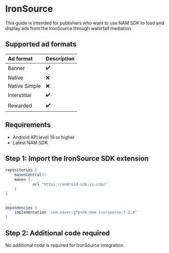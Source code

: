 # IronSource

This guide is intended for publishers who want to use NAM SDK to load and display ads from the IronSource through waterfall mediation.

## Supported ad formats

| Ad format     | Description |
|:--------------|:------------|
| Banner        | ✔️          |
| Native        | ❌️          |
| Native Simple | ❌          |
| Interstitial  | ✔️          |
| Rewarded      | ✔️          |

## Requirements

- Android API level 19 or higher
- Latest NAM SDK

## Step 1: Import the IronSource SDK extension

```gradle
repositories {
    mavenCentral()
    maven {
			url "https://android-sdk.is.com/"
	}
}

...
dependencies {
    implementation 'com.naver.gfpsdk:nam-ironsource:7.2.0'  
}
```

## Step 2: Additional code required

No additional code is required for IronSource integration.